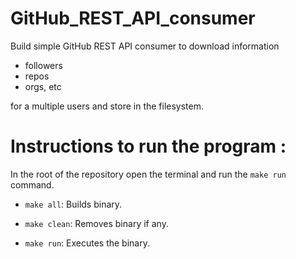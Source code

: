# GitHub_REST_API_consumer

Build simple GitHub REST API consumer to download information 
- followers
- repos
- orgs, etc

for a multiple users and store in the filesystem.

# Instructions to run the program :

In the root of the repository open the terminal and run the `make run` command.

- `make all`: Builds binary.

- `make clean`: Removes binary if any.
	
- `make run`: Executes the binary.
